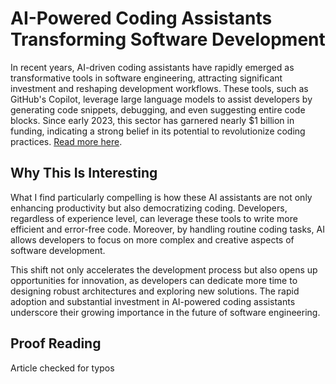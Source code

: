 
# AI-Powered Coding Assistants Transforming Software Development

In recent years, AI-driven coding assistants have rapidly emerged as transformative tools in software engineering, attracting significant investment and reshaping development workflows. These tools, such as GitHub's Copilot, leverage large language models to assist developers by generating code snippets, debugging, and even suggesting entire code blocks. Since early 2023, this sector has garnered nearly $1 billion in funding, indicating a strong belief in its potential to revolutionize coding practices. [Read more here](https://www.ft.com/content/4868bd38-613c-4fa9-ba9d-1ed8fa8a40c8).

## Why This Is Interesting

What I find particularly compelling is how these AI assistants are not only enhancing productivity but also democratizing coding. Developers, regardless of experience level, can leverage these tools to write more efficient and error-free code. Moreover, by handling routine coding tasks, AI allows developers to focus on more complex and creative aspects of software development.

This shift not only accelerates the development process but also opens up opportunities for innovation, as developers can dedicate more time to designing robust architectures and exploring new solutions. The rapid adoption and substantial investment in AI-powered coding assistants underscore their growing importance in the future of software engineering.


## Proof Reading
Article checked for typos